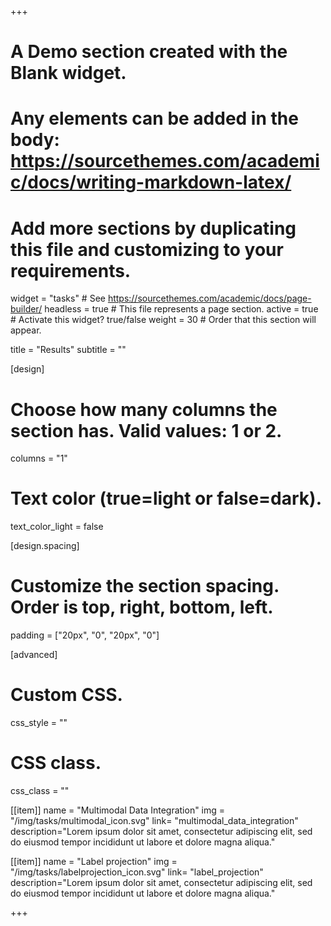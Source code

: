 +++
# A Demo section created with the Blank widget.
# Any elements can be added in the body: https://sourcethemes.com/academic/docs/writing-markdown-latex/
# Add more sections by duplicating this file and customizing to your requirements.

widget = "tasks"  # See https://sourcethemes.com/academic/docs/page-builder/
headless = true  # This file represents a page section.
active = true  # Activate this widget? true/false
weight = 30  # Order that this section will appear.

title = "Results"
subtitle = ""

[design]
  # Choose how many columns the section has. Valid values: 1 or 2.
  columns = "1"


  # Text color (true=light or false=dark).
  text_color_light = false

[design.spacing]
  # Customize the section spacing. Order is top, right, bottom, left.
  padding = ["20px", "0", "20px", "0"]

[advanced]
 # Custom CSS.
 css_style = ""

 # CSS class.
 css_class = ""

[[item]]
name = "Multimodal Data Integration"
img = "/img/tasks/multimodal_icon.svg"
link= "multimodal_data_integration"
description="Lorem ipsum dolor sit amet, consectetur adipiscing elit, sed do eiusmod tempor incididunt ut labore et dolore magna aliqua."

[[item]]
name = "Label projection"
img = "/img/tasks/labelprojection_icon.svg"
link= "label_projection"
description="Lorem ipsum dolor sit amet, consectetur adipiscing elit, sed do eiusmod tempor incididunt ut labore et dolore magna aliqua."

+++
